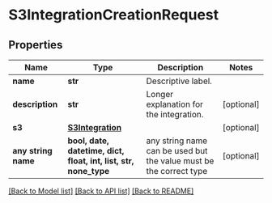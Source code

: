 # S3IntegrationCreationRequest


## Properties
Name | Type | Description | Notes
------------ | ------------- | ------------- | -------------
**name** | **str** | Descriptive label. | 
**description** | **str** | Longer explanation for the integration. | [optional] 
**s3** | [**S3Integration**](S3Integration.md) |  | [optional] 
**any string name** | **bool, date, datetime, dict, float, int, list, str, none_type** | any string name can be used but the value must be the correct type | [optional]

[[Back to Model list]](../README.md#documentation-for-models) [[Back to API list]](../README.md#documentation-for-api-endpoints) [[Back to README]](../README.md)


